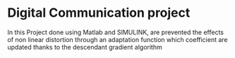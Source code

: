 # Digital Communication project
In this Project done using Matlab  and SIMULINK, are prevented the effects of non linear distortion through an adaptation function 
which coefficient are updated thanks to the descendant gradient algorithm

